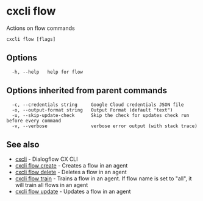 # cxcli flow

Actions on flow commands

```
cxcli flow [flags]
```

## Options

```
  -h, --help   help for flow
```

## Options inherited from parent commands

```
  -c, --credentials string     Google Cloud credentials JSON file
  -o, --output-format string   Output Format (default "text")
  -u, --skip-update-check      Skip the check for updates check run before every command
  -v, --verbose                verbose error output (with stack trace)
```

## See also

* [cxcli](/cmd/cxcli/)	 - Dialogflow CX CLI
* [cxcli flow create](/cmd/cxcli_flow_create/)	 - Creates a flow in an agent
* [cxcli flow delete](/cmd/cxcli_flow_delete/)	 - Deletes a flow in an agent
* [cxcli flow train](/cmd/cxcli_flow_train/)	 - Trains a flow in an agent. If flow name is set to "all", it will train all flows in an agent
* [cxcli flow update](/cmd/cxcli_flow_update/)	 - Updates a flow in an agent

